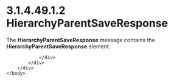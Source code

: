 <html dir="LTR" xmlns:mshelp="http://msdn.microsoft.com/mshelp" xmlns:ddue="http://ddue.schemas.microsoft.com/authoring/2003/5" xmlns:xlink="http://www.w3.org/1999/xlink" xmlns:tool="http://www.microsoft.com/tooltip">
    <head>
        <meta http-equiv="Content-Type" content="text/html; CHARSET=utf-8"></meta>
        <meta name="save" content="history"></meta>
        <title>3.1.4.49.1.2 HierarchyParentSaveResponse</title>
        <xml>
            <mshelp:toctitle title="3.1.4.49.1.2 HierarchyParentSaveResponse"></mshelp:toctitle>
            <mshelp:rltitle title="[MS-SSMDSWS-15]: HierarchyParentSaveResponse"></mshelp:rltitle>
            <mshelp:keyword index="A" term="91061ed1-eaea-4854-9ce5-655e25423bab"></mshelp:keyword>
            <mshelp:attr name="DCSext.ContentType" value="open specification"></mshelp:attr>
            <mshelp:attr name="AssetID" value="91061ed1-eaea-4854-9ce5-655e25423bab"></mshelp:attr>
            <mshelp:attr name="TopicType" value="kbRef"></mshelp:attr>
            <mshelp:attr name="DCSext.Title" value="[MS-SSMDSWS-15]: HierarchyParentSaveResponse" />
        </xml>
    </head>
    <body>
        <div id="header">
            <h1 class="heading">3.1.4.49.1.2 HierarchyParentSaveResponse</h1>
        </div>
        <div id="mainSection">
            <div id="mainBody">
                <div id="allHistory" class="saveHistory"></div>
                <div id="sectionSection0" class="section" name="collapseableSection">
                    

<p>The <b>HierarchyParentSaveResponse</b> message contains the <b>HierarchyParentSaveResponse</b>
element.</p>


                </div>
            </div>
        </div>
    </body>
</html>